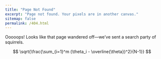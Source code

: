 ```yaml
---
title: "Page Not Found"
excerpt: "Page not found. Your pixels are in another canvas."
sitemap: false
permalink: /404.html
---
```


Ooooops! Looks like that page wandered off—we’ve sent a search party of squirrels.


$$
\sqrt{\frac{\sum_{i=1}^m (\theta_i - \overline{\theta})^2}{N-1}}
$$

<script type="text/javascript">
  var GOOG_FIXURL_LANG = 'en';
  var GOOG_FIXURL_SITE = '{{ site.url }}'
</script>
<script type="text/javascript"
  src="//linkhelp.clients.google.com/tbproxy/lh/wm/fixurl.js">
</script>
